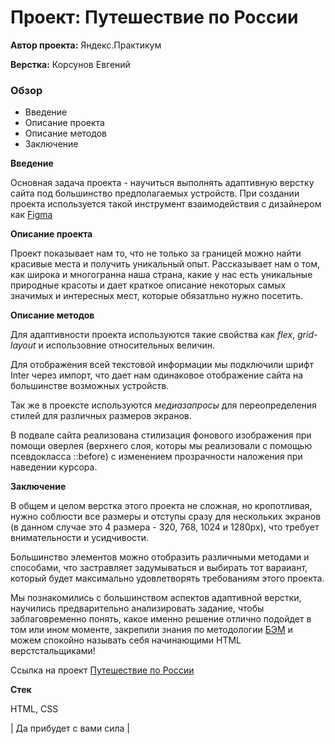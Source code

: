 # Проект: Путешествие по России

**Автор проекта:** Яндекс.Практикум

**Верстка:** Корсунов Евгений

### Обзор
* Введение
* Описание проекта
* Описание методов
* Заключение

**Введение**

Основная задача проекта - научиться выполнять адаптивную верстку сайта под большинство предполагаемых устройств.
При создании проекта используется такой инструмент взаимодействия с дизайнером как [Figma](https://www.figma.com/)

**Описание проекта**

Проект показывает нам то, что не только за границей можно найти красивые места и получить уникальный опыт. Рассказывает нам о том, как широка и многогранна наша страна, какие у нас есть уникальные природные красоты и дает краткое описание некоторых самых значимых и интересных мест, которые обязатльно нужно посетить.

**Описание методов**

Для адаптивности проекта используются такие свойства как *flex*, *grid-layout* и использовние относительных величин.

Для отображения всей текстовой информации мы подключили шрифт Inter через импорт, что дает нам одинаковое отображение сайта на большинстве возможных устройств.

Так же в проексте используются *медиазапросы* для переопределения стилей для различных размеров экранов.

В подвале сайта реализована стилизация фонового изображения при помощи оверлея (верхнего слоя, которы мы реализовали с помощью псевдокласса ::before) с изменением прозрачности наложения при наведении курсора.

**Заключение**

В общем и целом верстка этого проекта не сложная, но кропотливая, нужно соблюсти все размеры и отступы сразу для нескольких экранов (в данном случае это 4 размера - 320, 768, 1024 и 1280px), что требует внимательности и усидчивости.

Большинство элементов можно отобразить различными методами и способами, что застравляет задумываться и выбирать тот вараиант, который будет максимально удовлетворять требованиям этого проекта.

Мы познакомились с большинством аспектов адаптивной верстки, научились предварительно анализировать задание, чтобы заблаговременно понять, какое именно решение отлично подойдет в том или ином моменте, закрепили знания по методологии [БЭМ](https://ru.bem.info/methodology/) и можем спокойно называть себя начинающими HTML верстстальщиками!

Ссылка на проект [Путешествие по России](https://silentvampr.github.io/russian-travel/)

**Стек**

HTML, CSS

| Да прибудет с вами сила |

